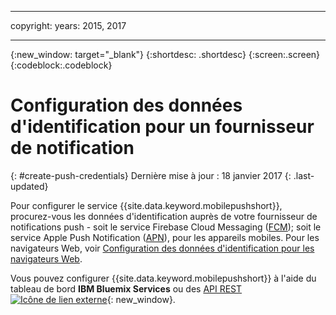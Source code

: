 
---

copyright:
 years: 2015, 2017

---

{:new_window: target="_blank"}
{:shortdesc: .shortdesc}
{:screen:.screen}
{:codeblock:.codeblock}

# Configuration des données d'identification pour un fournisseur de notification
{: #create-push-credentials}
Dernière mise à jour : 18 janvier 2017
{: .last-updated}

Pour configurer le service {{site.data.keyword.mobilepushshort}}, procurez-vous les données d'identification auprès de votre fournisseur de notifications push - soit le service Firebase Cloud Messaging ([FCM](t_push_provider_android.html)); soit le service Apple Push Notification ([APN](t_push_provider_ios.html)), pour les appareils mobiles. Pour les navigateurs Web, voir [Configuration des données d'identification pour les navigateurs Web](t_push_provider_safari.html).

Vous pouvez configurer {{site.data.keyword.mobilepushshort}} à l'aide du tableau de bord **IBM Bluemix Services** ou des [API REST ![Icône de lien externe](../../icons/launch-glyph.svg "Icône de lien externe")](https://mobile.{DomainName}/imfpush/){: new_window}.
